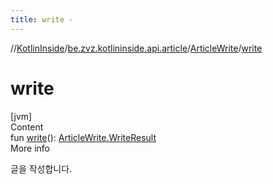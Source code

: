 ```yaml
---
title: write -
---
```

//[KotlinInside](../../index.md)/[be.zvz.kotlininside.api.article](../index.md)/[ArticleWrite](index.md)/[write](write.md)



# write  
[jvm]  
Content  
fun [write](write.md)(): [ArticleWrite.WriteResult](-write-result/index.md)  
More info  


글을 작성합니다.

  



